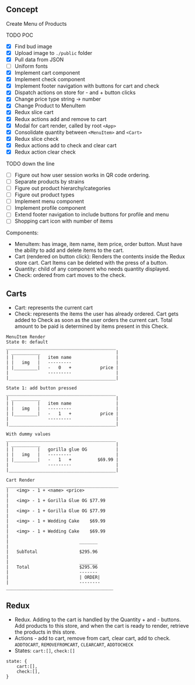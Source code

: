## Concept
Create Menu of Products 

TODO POC
- [x] Find bud image
- [x] Upload image to `./public` folder
- [x] Pull data from JSON
- [ ] Uniform fonts 
- [x] Implement cart component
- [x] Implement check component
- [x] Implement footer navigation with buttons for cart and check
- [x] Dispatch actions on store for - and + button clicks
- [x] Change price type string -> number
- [x] Change Product to MenuItem
- [x] Redux slice cart
- [x] Redux actions add and remove to cart
- [x] Modal for cart render, called by root `<App>`
- [x] Consolidate quantity between `<MenuItem>` and `<Cart>`
- [x] Redux slice check
- [x] Redux actions add to check and clear cart
- [x] Redux action clear check

TODO down the line
- [ ] Figure out how user session works in QR code ordering. 
- [ ] Separate products by strains
- [ ] Figure out product hierarchy/categories
- [ ] Figure out product types
- [ ] Implement menu component
- [ ] Implement profile component
- [ ] Extend footer navigation to include buttons for profile and menu
- [ ] Shopping cart icon with number of items

Components:
- MenuItem: has image, item name, item price, order button. Must have the ability to add and delete items to the cart. 
- Cart (rendered on button click): Renders the contents inside the Redux store cart. Cart Items can be deleted with the press of a button. 
- Quantity: child of any component who needs quantity displayed.
- Check: ordered from cart moves to the check. 

## Carts
- Cart: represents the current cart 
- Check: represents the items the user has already ordered. Cart gets added to Check as soon as the user orders the current cart. Total amount to be paid is determined by items present in this Check. 

```
MenuItem Render
State 0: default
__________________________________________ 
| ___________                             |
| |         |   item name                 |
| |   img   |   ---------                 |
| |_________|   -   0   +           price |
|               ---------                 |
|_________________________________________|

State 1: add button pressed
__________________________________________ 
| ___________                             |
| |         |   item name                 |
| |   img   |   ---------                 |
| |_________|   -   1   +           price |
|               ---------                 |
|_________________________________________|

With dummy values
__________________________________________ 
| ___________                             |
| |         |   gorilla glue OG           |
| |   img   |   ---------                 |
| |_________|   -   1   +          $69.99 |
|               ---------                 |
|_________________________________________|

Cart Render
___________________________________________
|   <img> - 1 + <name> <price>  
|
|   <img> - 1 + Gorilla Glue OG $77.99
|
|   <img> - 1 + Gorilla Glue OG $77.99
|
|   <img> - 1 + Wedding Cake    $69.99
|
|   <img> - 1 + Wedding Cake    $69.99
|
|                           _______
|   
|   SubTotal                $295.96
|   
|                           _______
|   Total                   $295.96
|                           -------
|                           | ORDER|
|                           -------- 
_________________________________________
```
## Redux
- Redux. Adding to the cart is handled by the Quantity + and - buttons. Add products to this store, and when the cart is ready to render, retrieve the products in this store. 
- Actions - add to cart, remove from cart, clear cart, add to check. `ADDTOCART`, `REMOVEFROMCART`, `CLEARCART`, `ADDTOCHECK`
- States: `cart:[]`, `check:[]`
```
state: {
    cart:[],
    check:[],
}
```
